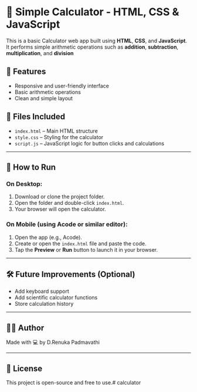 # 🧮 Simple Calculator - HTML, CSS & JavaScript

This is a basic Calculator web app built using **HTML**, **CSS**, and **JavaScript**. It performs simple arithmetic operations such as **addition**, **subtraction**, **multiplication**, and **division**

## 🔧 Features

- Responsive and user-friendly interface
- Basic arithmetic operations
- Clean and simple layout

## 📁 Files Included

- `index.html` – Main HTML structure
- `style.css` – Styling for the calculator
- `script.js` – JavaScript logic for button clicks and calculations

---

## 🚀 How to Run

### On Desktop:

1. Download or clone the project folder.
2. Open the folder and double-click `index.html`.
3. Your browser will open the calculator.

### On Mobile (using Acode or similar editor):

1. Open the app (e.g., Acode).
2. Create or open the `index.html` file and paste the code.
3. Tap the **Preview** or **Run** button to launch it in your browser.

---

## 🛠️ Future Improvements (Optional)

- Add keyboard support
- Add scientific calculator functions
- Store calculation history

---

## 🧑‍💻 Author

Made with 💻 by
D.Renuka Padmavathi 

---

## 📜 License

This project is open-source and free to use.# calculator